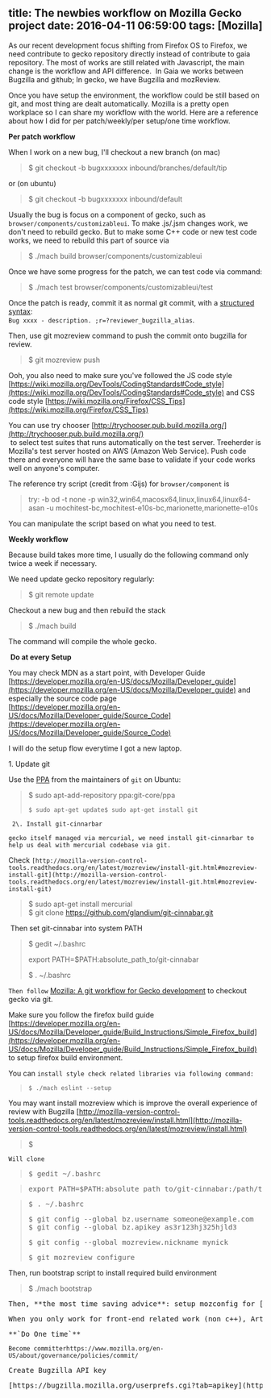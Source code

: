 title: The newbies workflow on Mozilla Gecko project
date: 2016-04-11 06:59:00
tags: [Mozilla]
---

As our recent development focus shifting from Firefox OS to Firefox, we need contribute to gecko repository directly instead of contribute to gaia repository. The most of works are still related with Javascript, the main change is the workflow and API difference.  In Gaia we works between Bugzilla and github; In gecko, we have Bugzilla and mozReview.  

Once you have setup the environment, the workflow could be still based on git, and most thing are dealt automatically. Mozilla is a pretty open workplace so I can share my workflow with the world. Here are a reference about how I did for per patch/weekly/per setup/one time workflow.  

**Per patch workflow**  

When I work on a new bug, I'll checkout a new branch (on mac)  

> $ git checkout -b bugxxxxxxx inbound/branches/default/tip

or (on ubuntu)  

> $ git checkout -b bugxxxxxxx inbound/default

Usually the bug is focus on a component of gecko, such as `browser/components/customizableui`. To make .js/.jsm changes work, we don't need to rebuild gecko. But to make some C++ code or new test code works, we need to rebuild this part of source via  

> $ ./mach build browser/components/customizableui

Once we have some progress for the patch, we can test code via command:  

> $ ./mach test browser/components/customizableui/test

Once the patch is ready, commit it as normal git commit, with a [structured syntax](http://mozilla-version-control-tools.readthedocs.org/en/latest/mozreview/commits.html#mozreview-commits):  
`Bug xxxx - description. ;r=?reviewer_bugzilla_alias`.  

Then, use git mozreview command to push the commit onto bugzilla for review.  

> $ git mozreview push

Ooh, you also need to make sure you've followed the JS code style [https://wiki.mozilla.org/DevTools/CodingStandards#Code_style](https://wiki.mozilla.org/DevTools/CodingStandards#Code_style) and CSS code style [https://wiki.mozilla.org/Firefox/CSS_Tips](https://wiki.mozilla.org/Firefox/CSS_Tips)  

You can use try chooser [http://trychooser.pub.build.mozilla.org/](http://trychooser.pub.build.mozilla.org/)  
 to select test suites that runs automatically on the test server. Treeherder is Mozilla's test server hosted on AWS (Amazon Web Service). Push code there and everyone will have the same base to validate if your code works well on anyone's computer.  

The reference try script (credit from :Gijs) for `browser/component` is  

> try: -b od -t none -p win32,win64,macosx64,linux,linux64,linux64-asan -u mochitest-bc,mochitest-e10s-bc,marionette,marionette-e10s

You can manipulate the script based on what you need to test.  

**Weekly workflow**  

Because build takes more time, I usually do the following command only twice a week if necessary.  

We need update gecko repository regularly:  

> $ git remote update

Checkout a new bug and then rebuild the stack  

> $ ./mach build

The command will compile the whole gecko.  

 **Do at every Setup**  

You may check MDN as a start point, with Developer Guide [https://developer.mozilla.org/en-US/docs/Mozilla/Developer_guide](https://developer.mozilla.org/en-US/docs/Mozilla/Developer_guide) and especially the source code page  
[https://developer.mozilla.org/en-US/docs/Mozilla/Developer_guide/Source_Code](https://developer.mozilla.org/en-US/docs/Mozilla/Developer_guide/Source_Code)  

I will do the setup flow everytime I got a new laptop.  

1\. Update git  

Use the [PPA](https://launchpad.net/%7Egit-core/+archive/ubuntu/ppa) from the maintainers of `git` on Ubuntu:  

> $ sudo apt-add-repository ppa:git-core/ppa
> 
>     $ sudo apt-get update$ sudo apt-get install git 

     2\. Install git-cinnarbar

    gecko itself managed via mercurial, we need install git-cinnarbar to help us deal with mercurial codebase via git.

Check `[http://mozilla-version-control-tools.readthedocs.org/en/latest/mozreview/install-git.html#mozreview-install-git](http://mozilla-version-control-tools.readthedocs.org/en/latest/mozreview/install-git.html#mozreview-install-git) `[](https://github.com/glandium/git-cinnabar/wiki/Mozilla:-A-git-workflow-for-Gecko-development)  

> $ sudo apt-get install mercurial  
> $ git clone https://github.com/glandium/git-cinnabar.git

 Then set git-cinnabar into system PATH  

> $ gedit ~/.bashrc  
>   
> export PATH=$PATH:absolute_path_to/git-cinnabar  
>   
> $ . ~/.bashrc

`Then follow` [Mozilla: A git workflow for Gecko development](https://github.com/glandium/git-cinnabar/wiki/Mozilla:-A-git-workflow-for-Gecko-development) to checkout gecko via git.  

Make sure you follow the firefox build guide [https://developer.mozilla.org/en-US/docs/Mozilla/Developer_guide/Build_Instructions/Simple_Firefox_build](https://developer.mozilla.org/en-US/docs/Mozilla/Developer_guide/Build_Instructions/Simple_Firefox_build) to setup firefox build environment.  

You can `install style check related libraries via following command:`  

> `$ ./mach eslint --setup`

You may want install mozreview which is improve the overall experience of review with Bugzilla [http://mozilla-version-control-tools.readthedocs.org/en/latest/mozreview/install.html](http://mozilla-version-control-tools.readthedocs.org/en/latest/mozreview/install.html)  

> $

    Will clone 

> <pre>$ gedit ~/.bashrc</pre>

> <pre>export PATH=$PATH:absolute_path_to/git-cinnabar:/path/to/`<span class="pre">`<span class="pre">.mozbuild/version-control-tools</span>`</span>`/git/commands </pre>

> <pre>$ . ~/.bashrc</pre>
> 
> <pre>$ git config --global bz.username someone@example.com  
> $ git config --global bz.apikey as3r123hj325hjld3</pre>
> 
> <pre>$ git config --global mozreview.nickname mynick</pre>
> 
> <pre>$ git mozreview configure</pre>

Then, run bootstrap script to install required build environment  

> $ ./mach bootstrap

<pre>Then, **the most time saving advice**: setup mozconfig for [artifact builds](https://developer.mozilla.org/en-US/docs/Mozilla/Developer_guide/Build_Instructions/Artifact_builds) if possible. </pre>

<pre>When you only work for front-end related work (non c++), Artifact build will download compiled platform code to save you lots of build time.</pre>

<pre>**`Do One time`**</pre>

    Become committerhttps://www.mozilla.org/en-US/about/governance/policies/commit/

<pre>Create Bugzilla API key</pre>

<pre>[https://bugzilla.mozilla.org/userprefs.cgi?tab=apikey](https://bugzilla.mozilla.org/userprefs.cgi?tab=apikey)</pre>